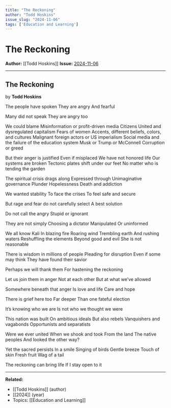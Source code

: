 ```yaml
---
title: "The Reckoning"
author: "Todd Hoskins"
issue_slug: "2024-11-06"
tags: ['Education and Learning']
---
```


# The Reckoning

**Author:** [[Todd Hoskins]]
**Issue:** [2024-11-06](https://plex.collectivesensecommons.org/2024-11-06/)

---

## The Reckoning
by **Todd Hoskins**

The people have spoken
They are angry
And fearful

Many did not speak
They are angry too

We could blame
Misinformation or profit-driven media
Citizens United and dysregulated capitalism
Fears of women
Accents, different beliefs, colors, and cultures
Malignant foreign actors or US imperialism
Social media and the failure of the education system
Musk or Trump or McConnell
Corruption or greed

But their anger is justified
Even if misplaced
We have not honored life
Our systems are broken
Tectonic plates shift under our feet
No matter who is tending the garden

The spiritual crisis drags along
Expressed through
Unimaginative governance
Plunder
Hopelessness
Death and addiction

We wanted stability
To face the crises
To feel safe and secure

But rage and fear do not carefully select
A best solution

Do not call the angry
Stupid or ignorant

They are not simply
Choosing a dictator
Manipulated
Or uninformed

We all know Kali
In blazing fire
Roaring wind
Trembling earth
And rushing waters
Reshuffling the elements
Beyond good and evil
She is not reasonable

There is wisdom in millions of people
Pleading for disruption
Even if some may think
They have found their savior

Perhaps we will thank them
For hastening the reckoning

Let us join them in anger
Not at each other
But at what we’ve allowed

Somewhere beneath that anger
Is love and life
Care and hope

There is grief here too
Far deeper
Than one fateful election

It’s knowing who we are
Is not who we thought we were

This nation was built
On ambitious ideals
But also rebels
Vanquishers and vagabonds
Opportunists and separatists

Were we ever united
When we shook and took
From the land
The native peoples
And looked the other way?

Yet the sacred persists
In a smile
Singing of birds
Gentle breeze
Touch of skin
Fresh fruit
Wag of a tail

The reckoning can bring life
If I stay open to it

---

**Related:**
- [[Todd Hoskins]] (author)
- [[2024]] (year)
- Topics: [[Education and Learning]]


